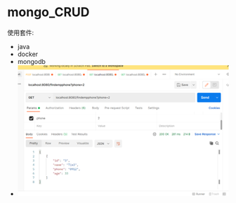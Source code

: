 # mongo_CRUD
使用套件:  
- java
- docker 
- mongodb     
- ![image](https://github.com/YuShanCh/mongo_CRUD/blob/main/%E8%9E%A2%E5%B9%95%E6%93%B7%E5%8F%96%E7%95%AB%E9%9D%A2%202022-04-13%20150029.png)
